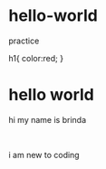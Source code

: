 # hello-world
practice
<html>
  <head>
  </head>
  <body>
    h1{ 
    color:red;
    }
    <h1> hello world </h1>
    <p> hi my name is brinda </p>
    <br>
    <p> i am new to coding </p>
